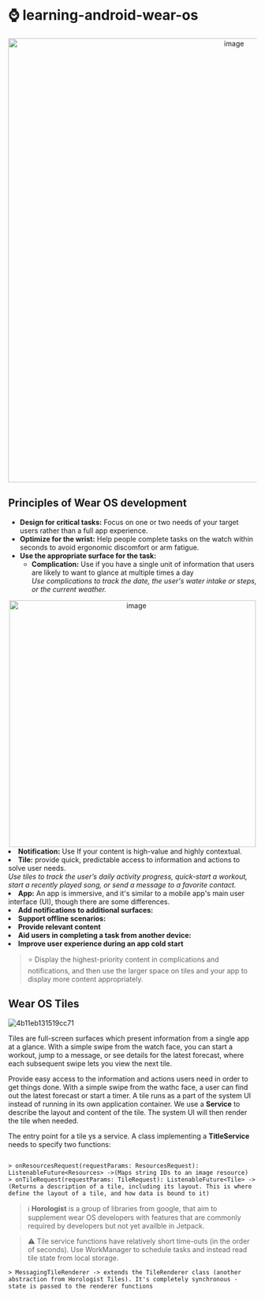 # ⌚ learning-android-wear-os

<div align="center">
<img width="900" alt="image" src="https://github.com/CarolinaChavezDavid/learning-android-wear-os/assets/77591347/3da78df6-2e8f-46ae-9ed2-83619bc6145f">
</div>

## Principles of Wear OS development

* **Design for critical tasks:** Focus on one or two needs of your target users rather than a full app experience.
* **Optimize for the wrist:** Help people complete tasks on the watch within seconds to avoid ergonomic discomfort or arm fatigue.
* **Use the appropriate surface for the task:**
  * **Complication:** Use if you have a single unit of information that users are likely to want to glance at multiple times a day
    </br>  *Use complications to track the date, the user's water intake or steps, or the current weather.*

<div align="center">
<img width="500" alt="image" src="https://github.com/CarolinaChavezDavid/learning-android-wear-os/assets/77591347/349a563b-c6a0-4d1e-8335-4a5047f43ced">
</div

  * **Notification:** Use  If your content is high-value and highly contextual.
  * **Tile:**  provide quick, predictable access to information and actions to solve user needs.
    </br>*Use tiles to track the user’s daily activity progress, quick-start a workout, start a recently played song, or send a message to a favorite contact.*
  * **App:** An app is immersive, and it's similar to a mobile app's main user interface (UI), though there are some differences.
* **Add notifications to additional surfaces:**
* **Support offline scenarios:**
* **Provide relevant content**
* **Aid users in completing a task from another device:**
* **Improve user experience during an app cold start**

> ⭐ Display the highest-priority content in complications and notifications, and then use the larger space on tiles and your app to display more content appropriately.

## Wear OS Tiles


![4b11eb131519cc71](https://github.com/CarolinaChavezDavid/learning-android-wear-os/assets/77591347/b3061949-c778-4719-b197-9a40be10535d)


Tiles are full-screen surfaces which present information from a single app at a glance. With a simple swipe from the watch face, you can start a workout, jump to a message, or see details for the latest forecast, where each subsequent swipe lets you view the next tile.

Provide easy access to the information and actions users need in order to get things done. With a simple swipe from the wathc face, a user can find out the latest forecast or start a timer.
A tile runs as a part of the system UI instead of running in its own application container. We use a **Service** to describe the layout and content of the tile. The system UI will then render the tile when needed.

The entry point for a tile ys  a service. A class implementing a **TitleService** needs to specify two functions:

  ```

  > onResourcesRequest(requestParams: ResourcesRequest): ListenableFuture<Resources> ->(Maps string IDs to an image resource)
  > onTileRequest(requestParams: TileRequest): ListenableFuture<Tile> -> (Returns a description of a tile, including its layout. This is where define the layout of a tile, and how data is bound to it)

  ```

> ℹ️ **Horologist** is a group of libraries from google, that aim to supplement wear OS developers with features that are commonly required by developers but not yet availble in Jetpack.

> ⚠️ Tile service functions have relatively short time-outs (in the order of seconds). Use WorkManager to schedule tasks and instead read tile state from local storage.

  ```
> MessagingTileRenderer -> extends the TileRenderer class (another abstraction from Horologist Tiles). It's completely synchronous - state is passed to the renderer functions

  ```
